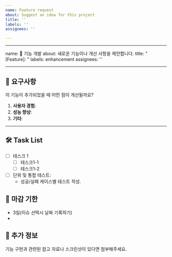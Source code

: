 ```yaml
---
name: Feature request
about: Suggest an idea for this project
title: ''
labels: ''
assignees: ''

---
```


---
name: 🚀 기능 개발
about: 새로운 기능이나 개선 사항을 제안합니다.
title: "[Feature]: "
labels: enhancement
assignees: ''

---

## 🎯 요구사항 
이 기능이 추가되었을 때 어떤 점이 개선될까요?  

1. **사용자 경험**:  
2. **성능 향상**:  
3. **기타**:  

---
## 🛠 Task List
- [ ] 테스크 1
  - [ ] 테스크1-1
  - [ ] 테스크1-2
- [ ] 단위 및 통합 테스트:
  - 성공/실패 케이스별 테스트 작성.
  
## 📅 마감 기한

 - 3일(이슈 선택시 날짜 기록하기)
 - 
## 📎 추가 정보  
기능 구현과 관련된 참고 자료나 스크린샷이 있다면 첨부해주세요.
